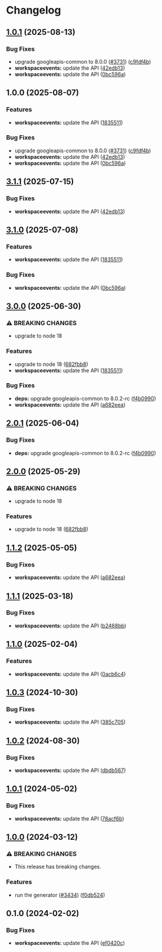 # Changelog

## [1.0.1](https://github.com/googleapis/google-api-nodejs-client/compare/workspaceevents-v1.0.0...workspaceevents-v1.0.1) (2025-08-13)


### Bug Fixes

* upgrade googleapis-common to 8.0.0  ([#3731](https://github.com/googleapis/google-api-nodejs-client/issues/3731)) ([c9fdf4b](https://github.com/googleapis/google-api-nodejs-client/commit/c9fdf4b34d6c9bcf608eee35dd281d4680be9797))
* **workspaceevents:** update the API ([42edb13](https://github.com/googleapis/google-api-nodejs-client/commit/42edb13d3b8da4bd362d079b1e965106c86895c8))
* **workspaceevents:** update the API ([0bc596a](https://github.com/googleapis/google-api-nodejs-client/commit/0bc596aac99b917236c1f46cc9bb8671976529da))

## 1.0.0 (2025-08-07)


### Features

* **workspaceevents:** update the API ([1835511](https://github.com/googleapis/google-api-nodejs-client/commit/1835511f5f6790b89b18e016772495061c7f284b))


### Bug Fixes

* upgrade googleapis-common to 8.0.0  ([#3731](https://github.com/googleapis/google-api-nodejs-client/issues/3731)) ([c9fdf4b](https://github.com/googleapis/google-api-nodejs-client/commit/c9fdf4b34d6c9bcf608eee35dd281d4680be9797))
* **workspaceevents:** update the API ([42edb13](https://github.com/googleapis/google-api-nodejs-client/commit/42edb13d3b8da4bd362d079b1e965106c86895c8))
* **workspaceevents:** update the API ([0bc596a](https://github.com/googleapis/google-api-nodejs-client/commit/0bc596aac99b917236c1f46cc9bb8671976529da))

## [3.1.1](https://github.com/googleapis/google-api-nodejs-client/compare/workspaceevents-v3.1.0...workspaceevents-v3.1.1) (2025-07-15)


### Bug Fixes

* **workspaceevents:** update the API ([42edb13](https://github.com/googleapis/google-api-nodejs-client/commit/42edb13d3b8da4bd362d079b1e965106c86895c8))

## [3.1.0](https://github.com/googleapis/google-api-nodejs-client/compare/workspaceevents-v3.0.0...workspaceevents-v3.1.0) (2025-07-08)


### Features

* **workspaceevents:** update the API ([1835511](https://github.com/googleapis/google-api-nodejs-client/commit/1835511f5f6790b89b18e016772495061c7f284b))


### Bug Fixes

* **workspaceevents:** update the API ([0bc596a](https://github.com/googleapis/google-api-nodejs-client/commit/0bc596aac99b917236c1f46cc9bb8671976529da))

## [3.0.0](https://github.com/googleapis/google-api-nodejs-client/compare/workspaceevents-v2.0.1...workspaceevents-v3.0.0) (2025-06-30)


### ⚠ BREAKING CHANGES

* upgrade to node 18

### Features

* upgrade to node 18 ([682fbb8](https://github.com/googleapis/google-api-nodejs-client/commit/682fbb869189ae92b3e9a194d37d0548af0c1f92))
* **workspaceevents:** update the API ([1835511](https://github.com/googleapis/google-api-nodejs-client/commit/1835511f5f6790b89b18e016772495061c7f284b))


### Bug Fixes

* **deps:** upgrade googleapis-common to 8.0.2-rc ([f4b0990](https://github.com/googleapis/google-api-nodejs-client/commit/f4b099071040cfbcfe4a2e7d487d45ee93b369e0))
* **workspaceevents:** update the API ([a682eea](https://github.com/googleapis/google-api-nodejs-client/commit/a682eea52c384c6db75879baaf2ae2cf2b4d8a2f))

## [2.0.1](https://github.com/googleapis/google-api-nodejs-client/compare/workspaceevents-v2.0.0...workspaceevents-v2.0.1) (2025-06-04)


### Bug Fixes

* **deps:** upgrade googleapis-common to 8.0.2-rc ([f4b0990](https://github.com/googleapis/google-api-nodejs-client/commit/f4b099071040cfbcfe4a2e7d487d45ee93b369e0))

## [2.0.0](https://github.com/googleapis/google-api-nodejs-client/compare/workspaceevents-v1.1.2...workspaceevents-v2.0.0) (2025-05-29)


### ⚠ BREAKING CHANGES

* upgrade to node 18

### Features

* upgrade to node 18 ([682fbb8](https://github.com/googleapis/google-api-nodejs-client/commit/682fbb869189ae92b3e9a194d37d0548af0c1f92))

## [1.1.2](https://github.com/googleapis/google-api-nodejs-client/compare/workspaceevents-v1.1.1...workspaceevents-v1.1.2) (2025-05-05)


### Bug Fixes

* **workspaceevents:** update the API ([a682eea](https://github.com/googleapis/google-api-nodejs-client/commit/a682eea52c384c6db75879baaf2ae2cf2b4d8a2f))

## [1.1.1](https://github.com/googleapis/google-api-nodejs-client/compare/workspaceevents-v1.1.0...workspaceevents-v1.1.1) (2025-03-18)


### Bug Fixes

* **workspaceevents:** update the API ([b2468bb](https://github.com/googleapis/google-api-nodejs-client/commit/b2468bb1ca83bee6de40332c29cf4d4398cc6fbd))

## [1.1.0](https://github.com/googleapis/google-api-nodejs-client/compare/workspaceevents-v1.0.3...workspaceevents-v1.1.0) (2025-02-04)


### Features

* **workspaceevents:** update the API ([0acb6c4](https://github.com/googleapis/google-api-nodejs-client/commit/0acb6c47f622a20055d788661cd3070119b743b7))

## [1.0.3](https://github.com/googleapis/google-api-nodejs-client/compare/workspaceevents-v1.0.2...workspaceevents-v1.0.3) (2024-10-30)


### Bug Fixes

* **workspaceevents:** update the API ([385c705](https://github.com/googleapis/google-api-nodejs-client/commit/385c70576c2fd094a0ed7f7f93fe2b751143b246))

## [1.0.2](https://github.com/googleapis/google-api-nodejs-client/compare/workspaceevents-v1.0.1...workspaceevents-v1.0.2) (2024-08-30)


### Bug Fixes

* **workspaceevents:** update the API ([dbdb567](https://github.com/googleapis/google-api-nodejs-client/commit/dbdb5670b40f930facb092aa26e0540bf41e9d77))

## [1.0.1](https://github.com/googleapis/google-api-nodejs-client/compare/workspaceevents-v1.0.0...workspaceevents-v1.0.1) (2024-05-02)


### Bug Fixes

* **workspaceevents:** update the API ([78acf6b](https://github.com/googleapis/google-api-nodejs-client/commit/78acf6bdcb0197c34bc4f7950ed4bf351d386b59))

## [1.0.0](https://github.com/googleapis/google-api-nodejs-client/compare/workspaceevents-v0.1.0...workspaceevents-v1.0.0) (2024-03-12)


### ⚠ BREAKING CHANGES

* This release has breaking changes.

### Features

* run the generator ([#3434](https://github.com/googleapis/google-api-nodejs-client/issues/3434)) ([f0db524](https://github.com/googleapis/google-api-nodejs-client/commit/f0db524bb26f05cea3dec4c0ed66b496399e3857))

## 0.1.0 (2024-02-02)


### Bug Fixes

* **workspaceevents:** update the API ([ef0420c](https://github.com/googleapis/google-api-nodejs-client/commit/ef0420cb87b1b20ba72206c4eb5cfb48e1498a09))
